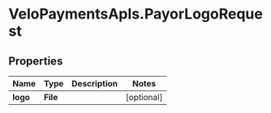 # VeloPaymentsApIs.PayorLogoRequest

## Properties

Name | Type | Description | Notes
------------ | ------------- | ------------- | -------------
**logo** | **File** |  | [optional] 


